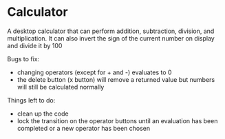 # Calculator
A desktop calculator that can perform addition, subtraction,
division, and multiplication.
It can also invert the sign of the current number on display
and divide it by 100

Bugs to fix:
- changing operators (except for + and -) evaluates to 0
- the delete button (x button) will remove a returned value but
numbers will still be calculated normally

Things left to do:
- clean up the code
- lock the transition on the operator buttons until an evaluation
has been completed or a new operator has been chosen